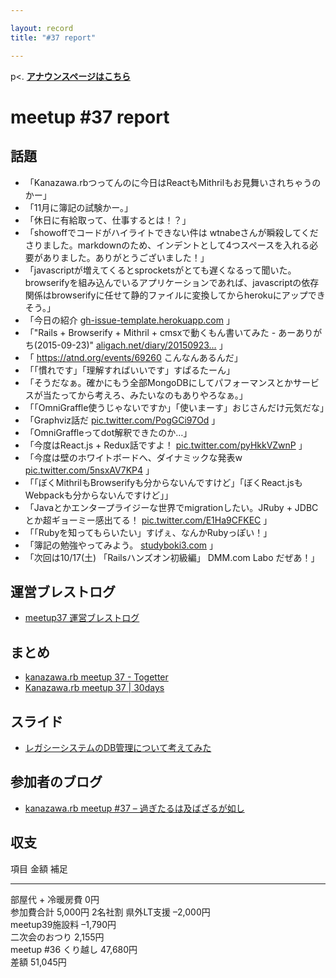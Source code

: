 ```yaml
---

layout: record
title: "#37 report"

---
```


p\<. <a href="./"><strong>アナウンスページはこちら</strong></a>

meetup #37 report
==================

話題
----

-   「Kanazawa.rbつってんのに今日はReactもMithrilもお見舞いされちゃうのかー」
-   「11月に簿記の試験かー。」
-   「休日に有給取って、仕事するとは！？」
-   「showoffでコードがハイライトできない件は
    wtnabeさんが瞬殺してくださりました。markdownのため、インデントとして4つスペースを入れる必要がありました。ありがとうございました！」
-   「javascriptが増えてくるとsprocketsがとても遅くなるって聞いた。browserifyを組み込んでいるアプリケーションであれば、javascriptの依存関係はbrowserifyに任せて静的ファイルに変換してからherokuにアップできそう。」
-   「今日の紹介
    [gh-issue-template.herokuapp.com](https://gh-issue-template.herokuapp.com/)
    」
-   「"Rails + Browserify + Mithril + cmsxで動くもん書いてみた -
    あーありがち(2015-09-23)"
    [aligach.net/diary/20150923…](http://aligach.net/diary/20150923.html#p01)
    」
-   「 <https://atnd.org/events/69260> こんなんあるんだ」
-   「「慣れです」「理解すればいいです」すぱるたーん」
-   「そうだなぁ。確かにもう全部MongoDBにしてパフォーマンスとかサービスが当たってから考えろ、みたいなのもありやろなぁ。」
-   「「OmniGraffle使うじゃないですか」「使いまーす」おじさんだけ元気だな」
-   「Graphviz話だ
    [pic.twitter.com/PogGCi97Od](https://twitter.com/wtnabe/status/647660569642700800/photo/1)
    」
-   「OmniGraffleってdot解釈できたのか…」
-   「今度はReact.js + Redux話ですよ！
    [pic.twitter.com/pyHkkVZwnP](https://twitter.com/wtnabe/status/647663793648959488/photo/1)
    」
-   「今度は壁のホワイトボードへ、ダイナミックな発表w
    [pic.twitter.com/5nsxAV7KP4](https://twitter.com/wtnabe/status/647665267888140288/photo/1)
    」
-   「「ぼくMithrilもBrowserifyも分からないんですけど」「ぼくReact.jsもWebpackも分からないんですけど」」
-   「Javaとかエンタープライジーな世界でmigrationしたい。JRuby +
    JDBCとか超ギョーミー感出てる！
    [pic.twitter.com/E1Ha9CFKEC](https://twitter.com/wtnabe/status/647669689179475968/photo/1)
    」
-   「「Rubyを知ってもらいたい」すげぇ、なんかRubyっぽい！」
-   「簿記の勉強やってみよう。 [studyboki3.com](http://studyboki3.com/)
    」
-   「次回は10/17(土) 「Railsハンズオン初級編」 DMM.com Labo だぜあ！」

運営ブレストログ
----------------

-   [meetup37
    運営ブレストログ](https://github.com/kanazawarb/meetup/wiki/meetup37-%E9%81%8B%E5%96%B6%E3%83%96%E3%83%AC%E3%82%B9%E3%83%88%E3%83%AD%E3%82%B0)

まとめ
------

-   [kanazawa.rb meetup 37 - Togetter](http://togetter.com/li/879146)
-   [Kanazawa.rb meetup 37 | 30days](http://30d.jp/kzrb/27)

スライド
--------

-   [レガシーシステムのDB管理について考えてみた](http://www.slideshare.net/hi1280/db-53218213)

参加者のブログ
--------------

-   [kanazawa.rb meetup #37 –
    過ぎたるは及ばざるが如し](http://cotton-desu.hatenablog.com/entry/2015/09/28/221250)

収支
----

  項目                   金額       補足
  ---------------------- ---------- ---------
  部屋代 + 冷暖房費      0円        
  参加費合計             5,000円    2名社割
  県外LT支援             –2,000円   
  meetup39施設料         –1,790円   
  二次会のおつり         2,155円    
  meetup #36 くり越し   47,680円   
  差額                   51,045円   


